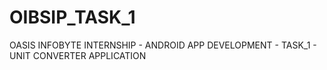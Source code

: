 # OIBSIP_TASK_1
OASIS INFOBYTE INTERNSHIP - ANDROID APP DEVELOPMENT - TASK_1 - UNIT CONVERTER APPLICATION
